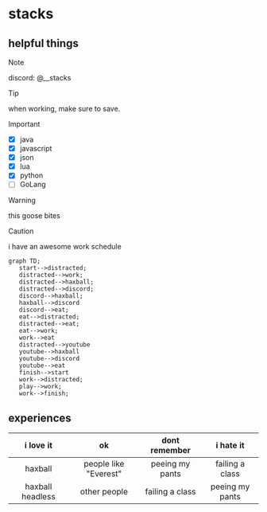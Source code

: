 # stacks

## helpful things
> [!NOTE]
> discord: @__stacks

> [!TIP]
> when working, make sure to save.

> [!IMPORTANT]
> - [x] java
> - [x] javascript
> - [x] json
> - [x] lua
> - [x] python
> - [ ] GoLang

> [!WARNING]
> this goose bites

> [!CAUTION]
> i have an awesome work schedule
> ```mermaid
> graph TD;
>    start-->distracted;
>    distracted-->work;
>    distracted-->haxball;
>    distracted-->discord;
>    discord-->haxball;
>    haxball-->discord
>    discord-->eat;
>    eat-->distracted;
>    distracted-->eat;
>    eat-->work;
>    work-->eat
>    distracted-->youtube
>    youtube-->haxball
>    youtube-->discord
>    youtube-->eat
>    finish-->start
>    work-->distracted;
>    play-->work;
>    work-->finish;
> ```

## experiences
| i love it | ok | dont remember | i hate it |
| :---:         |     :---:      |         :---: | :--: |
| haxball   | people like "Everest"     | peeing my pants    | failing a class     |
| haxball headless     | other people       | failing a class      | peeing my pants     |
